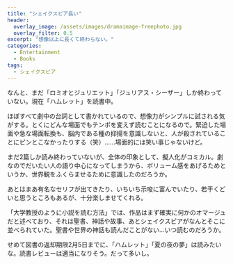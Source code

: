 ```yaml
---
title: "シェイクスピア長い"
header:
  overlay_image: /assets/images/dramaimage-freephoto.jpg
  overlay_filter: 0.5
excerpt: "想像以上に長くて終わらない。"
categories:
  - Entertainment
  - Books
tags:
  - シェイクスピア
---
```


なんと、まだ「ロミオとジュリエット」「ジュリアス・シーザー」しか終わっていない。現在「ハムレット」を読書中。

ほぼすべて劇中の台詞として書かれているので、想像力がシンプルに試される気がする。とくにどんな場面でもテンポを変えず読むことになるので。緊迫した場面や急な場面転換も、脳内である種の抑揚を意識しないと、人が殺されていることにピンとこなかったりする（笑）......場面的には笑い事じゃないけど。

まだ2篇しか読み終わっていないが、全体の印象として、擬人化がコミカル。劇なのでだいたい人の語り中心になってしまうから、ボリューム感をあげるためというか、世界観をふくらませるために意識したのだろうか。

あとはまあ有名なセリフが出てきたり、いちいち示唆に富んでいたり、若干くどいと思うところもあるが、十分楽しませてくれる。

「大学教授のように小説を読む方法」では、作品はまず確実に何かのオマージュだと述べており、それは聖書、神話や故事、あとシェイクスピアがなんとそこに並べられていた。聖書や世界の神話も読んだことがない...いつ読むのだろうか。

せめて図書の返却期限2月5日までに、「ハムレット」「夏の夜の夢」は読みたいな。読書レビューは適当になりそう。だって多いし。

